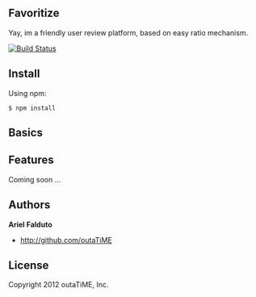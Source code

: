 ## Favoritize

Yay, im a friendly user review platform, based on easy ratio mechanism.

[![Build Status](https://secure.travis-ci.org/outaTiME/favoritize-api.png)](http://travis-ci.org/outaTiME/favoritize-api)

## Install

Using npm:

```
$ npm install
```

## Basics



## Features

Coming soon ...

## Authors

**Ariel Falduto**

+ <http://github.com/outaTiME>

## License

Copyright 2012 outaTiME, Inc.
